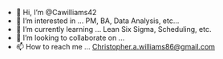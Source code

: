 - 👋 Hi, I’m @Cawilliams42
- 👀 I’m interested in ... PM, BA, Data Analysis, etc...
- 🌱 I’m currently learning ... Lean Six Sigma, Scheduling, etc.
- 💞️ I’m looking to collaborate on ...
- 📫 How to reach me ... Christopher.a.williams86@gmail.com

<!---
Cawilliams42/Cawilliams42 is a ✨ special ✨ repository because its `README.md` (this file) appears on your GitHub profile.
You can click the Preview link to take a look at your changes.
--->
